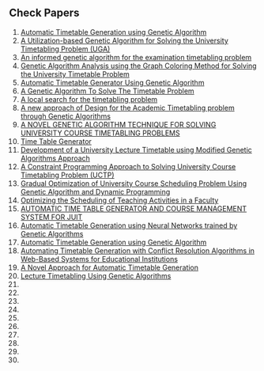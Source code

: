 ## Check Papers

1. [Automatic Timetable Generation using Genetic Algorithm](/Documents/Papers/1.Automatic%20Timetable%20Generation%20using%20Genetic%20Algorithm.pdf)
2. [A Utilization-based Genetic Algorithm for Solving the University Timetabling Problem (UGA)](/Documents/Papers/2.A%20Utilization-based%20Genetic%20Algorithm%20for%20Solving%20the%20University%20Timetabling%20Problem%20(UGA).pdf)
3. [An informed genetic algorithm for the examination timetabling problem](/Documents/Papers/3.An%20informed%20genetic%20algorithm%20for%20the%20examination%20timetabling%20problem.pdf)
4. [Genetic Algorithm Analysis using the Graph Coloring Method for Solving the University Timetable Problem](/Documents/Papers/4.Genetic%20Algorithm%20Analysis%20using%20the%20Graph%20Coloring%20Method%20for%20Solving%20the%20%20University%20Timetable%20Problem.pdf)
5. [Automatic Timetable Generator Using Genetic Algorithm](/Documents/Papers/5.Automatic%20Timetable%20Generator%20Using%20Genetic%20%20Algorithm.pdf)
6. [A Genetic Algorithm To Solve The Timetable Problem](/Documents/Papers/6.A%20Genetic%20Algorithm%20To%20Solve%20The%20Timetable%20Problem.pdf)
7. [A local search for the timetabling problem](/Documents/Papers/7.A%20local%20search%20for%20the%20timetabling%20problem.pdf)
8. [A new approach of Design for the Academic Timetabling problem through Genetic Algorithms](/Documents/Papers/8.A%20new%20approach%20of%20Design%20for%20the%20Academic%20Timetabling%20problem%20through%20Genetic%20Algorithms.pdf)
9. [A NOVEL GENETIC ALGORITHM TECHNIQUE FOR SOLVING UNIVERSITY COURSE TIMETABLING PROBLEMS](/Documents/Papers/9.A%20NOVEL%20GENETIC%20ALGORITHM%20TECHNIQUE%20FOR%20SOLVING%20%20UNIVERSITY%20COURSE%20TIMETABLING%20PROBLEMS.pdf)
10. [Time Table Generator](/Documents/Papers/10.Time%20Table%20Generator.pdf)
11. [Development of a University Lecture Timetable using Modified Genetic Algorithms Approach](/Documents/Papers/11.Development%20of%20a%20University%20Lecture%20Timetable%20using%20%20Modified%20Genetic%20Algorithms%20Approach.pdf)
12. [A Constraint Programming Approach to Solving University Course Timetabling Problem (UCTP)](/Documents/Papers/12.A%20Constraint%20Programming%20Approach%20to%20Solving%20University%20Course%20Timetabling%20Problem%20(UCTP).pdf)
13. [Gradual Optimization of University Course Scheduling Problem Using Genetic Algorithm and Dynamic Programming](/Documents/Papers/13.Gradual%20Optimization%20of%20University%20Course%20Scheduling%20Problem%20Using%20Genetic%20Algorithm%20and%20Dynamic%20Programming.pdf)
14. [Optimizing the Scheduling of Teaching Activities in a Faculty](/Documents/Papers/14.Optimizing%20the%20Scheduling%20of%20Teaching%20Activities%20in%20a%20Faculty.pdf)
15. [AUTOMATIC TIME TABLE GENERATOR AND COURSE MANAGEMENT SYSTEM FOR JUIT](/Documents/Papers/15.AUTOMATIC%20TIME%20TABLE%20GENERATOR%20AND%20%20%20%20%20%20%20%20%20%20%20%20%20COURSE%20MANAGEMENT%20SYSTEM%20FOR%20JUIT.pdf)
16. [Automatic Timetable Generation using Neural Networks trained by Genetic Algorithms](/Documents/Papers/16.Automatic%20Timetable%20Generation%20using%20Neural%20Networks%20trained%20by%20Genetic%20Algorithms.pdf)
17. [Automatic Timetable Generation using Genetic Algorithm](/Documents/Papers/17.Automatic%20Timetable%20Generation%20using%20Genetic%20%20Algorithm.pdf)
18. [Automating Timetable Generation with Conflict Resolution Algorithms in Web-Based Systems for Educational Institutions](/Documents/Papers/18.Automating%20Timetable%20Generation%20with%20Conflict%20Resolution%20Algorithms%20in%20%20Web-Based%20Systems%20for%20Educational%20Institutions.pdf)
19. [A Novel Approach for Automatic Timetable Generation](/Documents/Papers/19.A%20Novel%20Approach%20for%20Automatic%20Timetable%20Generation.pdf)
20. [Lecture Timetabling Using Genetic Algorithms](/Documents/Papers/20.Lecture%20Timetabling%20Using%20Genetic%20Algorithms.pdf)
21. [](/Documents/Papers/)
22. []()
23. []()
24. []()
25. []()
26. []()
27. []()
28. []()
29. []()
30. []()

